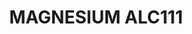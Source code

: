 ---
title: "MAGNESIUM ALC111"
price: "TBA"
desc: ""
img_path: "/assets/img/A.MIG-8214.jpg"
brand: AMMO
available: true
special_offer: false
soon: false
cat: "ALCLAD-II-METALIC-BOJE"
subcat: ""
subsubcat: ""
---